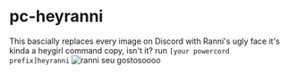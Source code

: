 # pc-heyranni
This bascially replaces every image on Discord with Ranni's ugly face
it's kinda a heygirl command copy, isn't it?
run `[your powercord prefix]heyranni`
![ranni seu gostosoooo](https://i.imgur.com/amHxKLw.png)